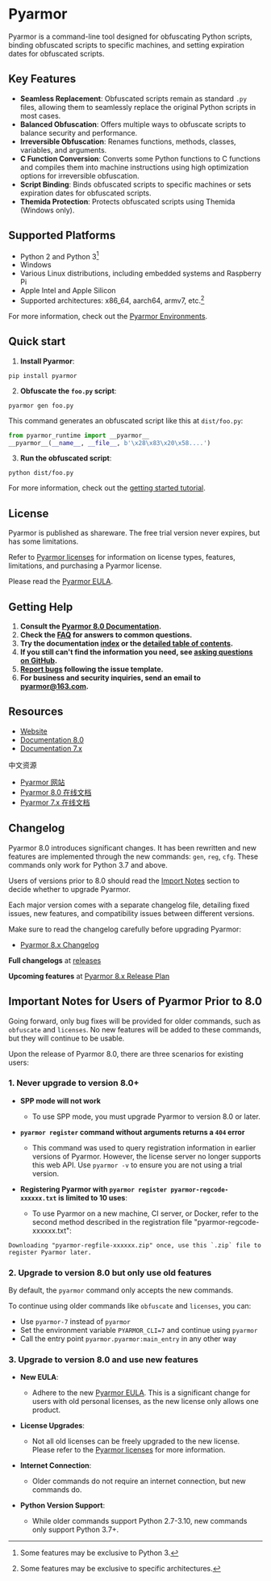 # Pyarmor

Pyarmor is a command-line tool designed for obfuscating Python scripts, binding obfuscated scripts to specific machines, and setting expiration dates for obfuscated scripts.

## Key Features

- **Seamless Replacement**: Obfuscated scripts remain as standard `.py` files, allowing them to seamlessly replace the original Python scripts in most cases.
- **Balanced Obfuscation**: Offers multiple ways to obfuscate scripts to balance security and performance.
- **Irreversible Obfuscation**: Renames functions, methods, classes, variables, and arguments.
- **C Function Conversion**: Converts some Python functions to C functions and compiles them into machine instructions using high optimization options for irreversible obfuscation.
- **Script Binding**: Binds obfuscated scripts to specific machines or sets expiration dates for obfuscated scripts.
- **Themida Protection**: Protects obfuscated scripts using Themida (Windows only).

## Supported Platforms

- Python 2 and Python 3[^1]
- Windows
- Various Linux distributions, including embedded systems and Raspberry Pi
- Apple Intel and Apple Silicon
- Supported architectures: x86_64, aarch64, armv7, etc.[^2]

For more information, check out the [Pyarmor Environments][encironments].

[^1]: Some features may be exclusive to Python 3.
[^2]: Some features may be exclusive to specific architectures.

[encironments]: https://pyarmor.readthedocs.io/en/stable/reference/environments.html

## Quick start

1. **Install Pyarmor**:
```shell
pip install pyarmor
```

2. **Obfuscate the `foo.py` script**:
```shell
pyarmor gen foo.py
```

This command generates an obfuscated script like this at `dist/foo.py`:

```python
from pyarmor_runtime import __pyarmor__
__pyarmor__(__name__, __file__, b'\x28\x83\x20\x58....')
```

3. **Run the obfuscated script**:
```shell
python dist/foo.py
```

For more information, check out the [getting started tutorial][tutorial].

[tutorial]: https://pyarmor.readthedocs.io/en/stable/tutorial/getting-started.html

## License

Pyarmor is published as shareware. The free trial version never expires, but has some limitations.

Refer to [Pyarmor licenses][licenses] for information on license types, features, limitations, and purchasing a Pyarmor license.

Please read the [Pyarmor EULA](LICENSE).

[licenses]: https://pyarmor.readthedocs.io/en/stable/licenses.html

## Getting Help

1. **Consult the [Pyarmor 8.0 Documentation][doc].**
2. **Check the [FAQ][faq] for answers to common questions.**
3. **Try the documentation [index][genindex] or the [detailed table of contents][mastertoc].**
4. **If you still can't find the information you need, see [asking questions on GitHub][asking].**
5. **[Report bugs][issues] following the issue template.**
6. **For business and security inquiries, send an email to <pyarmor@163.com>.**

[faq]: https://pyarmor.readthedocs.io/en/stable/questions.html
[issues]: https://github.com/dashingsoft/pyarmor/issues
[genindex]: https://pyarmor.readthedocs.io/en/stable/genindex.html
[mastertoc]: https://pyarmor.readthedocs.io/en/stable/index.html#table-of-contents
[asking]: https://pyarmor.readthedocs.io/en/stable/questions.html#asking-questions-in-github
[doc]: https://pyarmor.readthedocs.io/en/stable/

## Resources

* [Website](https://pyarmor.dashingsoft.com)
* [Documentation 8.0][doc]
* [Documentation 7.x](https://pyarmor.readthedocs.io/en/v7.7/)

中文资源

* [Pyarmor 网站](https://pyarmor.dashingsoft.com/index-zh.html)
* [Pyarmor 8.0 在线文档](https://pyarmor.readthedocs.io/zh/stable/)
* [Pyarmor 7.x 在线文档](https://pyarmor.readthedocs.io/zh/v7.x/)

## Changelog

Pyarmor 8.0 introduces significant changes. It has been rewritten and new features are implemented through the new commands:
`gen`, `reg`, `cfg`. These commands only work for Python 3.7 and above.

Users of versions prior to 8.0 should read the [Import Notes][important-notes] section to decide whether to upgrade Pyarmor.

Each major version comes with a separate changelog file, detailing fixed issues, new features, and compatibility issues between different versions.

Make sure to read the changelog carefully before upgrading Pyarmor:
- [Pyarmor 8.x Changelog](docs/ChangeLogs.8)

**Full changelogs** at [releases](releases)

**Upcoming features** at [Pyarmor 8.x Release Plan](ReleasePlan.md)

[releases]: https://github.com/dashingsoft/pyarmor/releases

[important-notes]: #important-notes-for-users-of-pyarmor-prior-to-80

## Important Notes for Users of Pyarmor Prior to 8.0

Going forward, only bug fixes will be provided for older commands, such as `obfuscate` and `licenses`.
No new features will be added to these commands, but they will continue to be usable.

Upon the release of Pyarmor 8.0, there are three scenarios for existing users:

### 1. Never upgrade to version 8.0+

- **SPP mode will not work**
  - To use SPP mode, you must upgrade Pyarmor to version 8.0 or later.

- **`pyarmor register` command without arguments returns a `404` error**
  - This command was used to query registration information in earlier versions of Pyarmor. However, the license server no longer supports this web API. Use `pyarmor -v` to ensure you are not using a trial version.

- **Registering Pyarmor with `pyarmor register pyarmor-regcode-xxxxxx.txt` is limited to 10 uses**:
  - To use Pyarmor on a new machine, CI server, or Docker, refer to the second method described in the registration file "pyarmor-regcode-xxxxxx.txt":
```
Downloading "pyarmor-regfile-xxxxxx.zip" once, use this `.zip` file to register Pyarmor later.
```

### 2. Upgrade to version 8.0 but only use old features

By default, the `pyarmor` command only accepts the new commands.

To continue using older commands like `obfuscate` and `licenses`, you can:
- Use `pyarmor-7` instead of `pyarmor`
- Set the environment variable `PYARMOR_CLI=7` and continue using `pyarmor`
- Call the entry point `pyarmor.pyarmor:main_entry` in any other way

### 3. Upgrade to version 8.0 and use new features

- **New EULA**:
  - Adhere to the new [Pyarmor EULA](LICENSE). This is a significant change for users with old personal licenses, as the new license only allows one product.

- **License Upgrades**:
  - Not all old licenses can be freely upgraded to the new license. Please refer to the [Pyarmor licenses][licenses] for more information.

- **Internet Connection**:
  - Older commands do not require an internet connection, but new commands do.

- **Python Version Support**:
  - While older commands support Python 2.7-3.10, new commands only support Python 3.7+.
